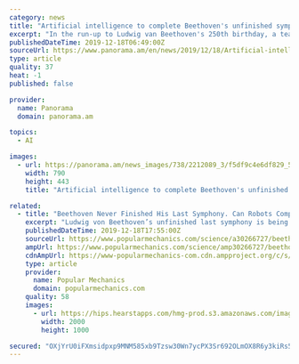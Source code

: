 ```yaml
---
category: news
title: "Artificial intelligence to complete Beethoven's unfinished symphony"
excerpt: "In the run-up to Ludwig van Beethoven's 250th birthday, a team of musicologists and programmers is using artificial intelligence to complete the composer's unfinished tenth symphony, Euronews reported. The piece was started by Beethoven alongside his famous ninth, which includes the well-known Ode To Joy. But by the time the German composer ..."
publishedDateTime: 2019-12-18T06:49:00Z
sourceUrl: https://www.panorama.am/en/news/2019/12/18/Artificial-intelligence-Beethoven-symphony/2212089
type: article
quality: 37
heat: -1
published: false

provider:
  name: Panorama
  domain: panorama.am

topics:
  - AI

images:
  - url: https://panorama.am/news_images/738/2212089_3/f5df9c4e6df829_5df9c4e6df867.thumb.jpg
    width: 790
    height: 443
    title: "Artificial intelligence to complete Beethoven's unfinished symphony"

related:
  - title: "Beethoven Never Finished His Last Symphony. Can Robots Complete the Job?"
    excerpt: "Ludwig von Beethoven’s unfinished last symphony is being completed by artificial intelligence, Yahoo! reports. Beethoven died at age 56 in 1827. The work on his 10th and final symphony is part of a yearlong celebration of the composer’s 250th birthday on December 17, 2020. The decision to use AI is polarizing in the classical musical ..."
    publishedDateTime: 2019-12-18T17:55:00Z
    sourceUrl: https://www.popularmechanics.com/science/a30266727/beethoven-last-symphony-artificial-intelligence/
    ampUrl: https://www.popularmechanics.com/science/amp30266727/beethoven-last-symphony-artificial-intelligence/
    cdnAmpUrl: https://www-popularmechanics-com.cdn.ampproject.org/c/s/www.popularmechanics.com/science/amp30266727/beethoven-last-symphony-artificial-intelligence/
    type: article
    provider:
      name: Popular Mechanics
      domain: popularmechanics.com
    quality: 58
    images:
      - url: https://hips.hearstapps.com/hmg-prod.s3.amazonaws.com/images/beethovenrobot-1576687849.jpg?crop=1xw:1xh;center,top&amp;resize=1200:*
        width: 2000
        height: 1000

secured: "OXjYrU0iFXmsidpxp9MNM585xb9Tzsw30Wn7ycPX3Sr692OLmOX8R6y3kiRs55o5PVgmXc0CQWz7lUHY9v+06GuAOoCDzYVDsEPqy26t2Mi4ExVfu/GjpQFcni2F+S7Ns+3IsSY5SpcFDe6l6g37c5Jgg64Xf+YOj0nJFifRAYdJ30t+dBPFtth3DaTHOF3R7bbVE+gHTqSoXqVGbnh+P4Ad4hF0EWDpbTQyXhpr+7ybSlf+VqxjoZ6BkaJ5NKyeHf43sUc6a6RlB/FsplZ0jg==;0HW/oc2n7/Ruxuc+BHFj3Q=="
---
```


